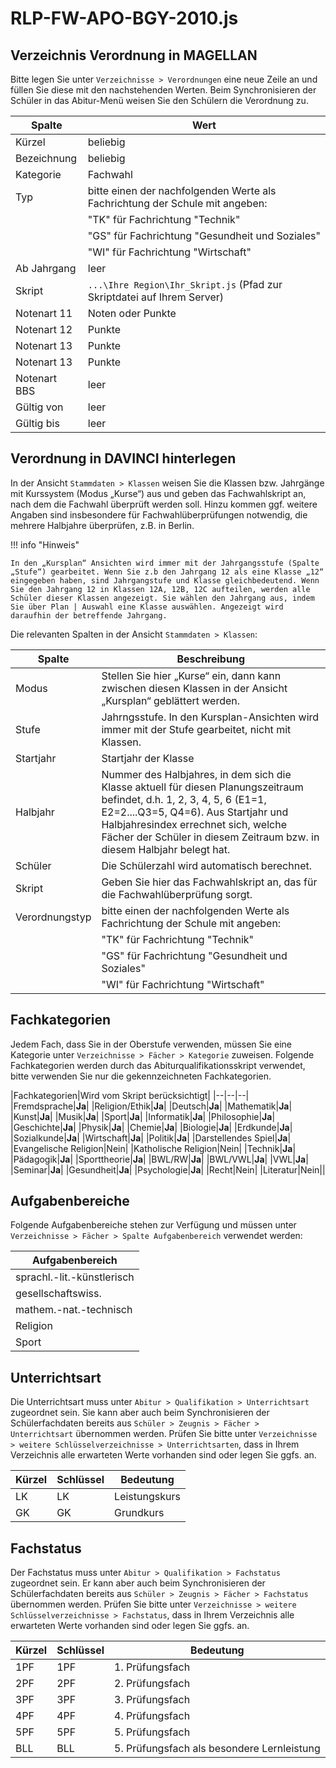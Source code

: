 # RLP-FW-APO-BGY-2010.js

## Verzeichnis Verordnung in MAGELLAN

Bitte legen Sie unter ```Verzeichnisse > Verordnungen``` eine neue Zeile an und füllen Sie diese mit den nachstehenden Werten. Beim Synchronisieren der Schüler in das Abitur-Menü weisen Sie den Schülern die Verordnung zu.

|Spalte|Wert|
|--|--|
|Kürzel|beliebig|
|Bezeichnung|beliebig|
|Kategorie|Fachwahl|
|Typ|bitte einen der nachfolgenden Werte als Fachrichtung der Schule mit angeben:|
||"TK" für Fachrichtung "Technik"|
||"GS" für Fachrichtung "Gesundheit und Soziales"|
||"WI" für Fachrichtung "Wirtschaft"|
|Ab Jahrgang|leer|
|Skript|```...\Ihre Region\Ihr_Skript.js``` (Pfad zur Skriptdatei auf Ihrem Server)|
|Notenart 11|Noten oder Punkte|
|Notenart 12|Punkte|
|Notenart 13|Punkte|
|Notenart 13|Punkte|
|Notenart BBS|leer|
|Gültig von |leer|
|Gültig bis|leer|

## Verordnung in DAVINCI hinterlegen

In der Ansicht ``Stammdaten > Klassen`` weisen Sie die Klassen bzw. Jahrgänge mit Kurssystem (Modus „Kurse“) aus und geben das Fachwahlskript an, nach dem die Fachwahl überprüft werden soll. Hinzu kommen ggf. weitere Angaben sind insbesondere für Fachwahlüberprüfungen notwendig, die mehrere Halbjahre überprüfen, z.B. in Berlin.



!!! info "Hinweis"

    In den „Kursplan“ Ansichten wird immer mit der Jahrgangsstufe (Spalte „Stufe“) gearbeitet. Wenn Sie z.b den Jahrgang 12 als eine Klasse „12“ eingegeben haben, sind Jahrgangstufe und Klasse gleichbedeutend. Wenn Sie den Jahrgang 12 in Klassen 12A, 12B, 12C aufteilen, werden alle Schüler dieser Klassen angezeigt. Sie wählen den Jahrgang aus, indem Sie über Plan | Auswahl eine Klasse auswählen. Angezeigt wird daraufhin der betreffende Jahrgang.

Die relevanten Spalten in der Ansicht ``Stammdaten > Klassen``:

|Spalte |Beschreibung|
|--|--|
|Modus |Stellen Sie hier „Kurse“ ein, dann kann zwischen diesen Klassen in der Ansicht „Kursplan“ geblättert werden.|
|Stufe |Jahrngsstufe. In den Kursplan-Ansichten wird immer mit der Stufe gearbeitet, nicht mit Klassen.|
|Startjahr |Startjahr der Klasse|
|Halbjahr|Nummer des Halbjahres, in dem sich die Klasse aktuell für diesen Planungszeitraum befindet, d.h. 1, 2, 3, 4, 5, 6 (E1=1, E2=2....Q3=5, Q4=6). Aus Startjahr und Halbjahresindex errechnet sich, welche Fächer der Schüler in diesem Zeitraum bzw. in diesem Halbjahr belegt hat.|
|Schüler|Die Schülerzahl wird automatisch berechnet.|
|Skript  |Geben Sie hier das Fachwahlskript an, das für die Fachwahlüberprüfung sorgt.|
|Verordnungstyp|bitte einen der nachfolgenden Werte als Fachrichtung der Schule mit angeben:|
||"TK" für Fachrichtung "Technik"|
||"GS" für Fachrichtung "Gesundheit und Soziales"|
||"WI" für Fachrichtung "Wirtschaft"|

## Fachkategorien

Jedem Fach, dass Sie in der Oberstufe verwenden, müssen Sie eine Kategorie unter ```Verzeichnisse > Fächer > Kategorie``` zuweisen.
Folgende Fachkategorien werden durch das Abiturqualifikationsskript verwendet, bitte verwenden Sie nur die gekennzeichneten Fachkategorien.

|Fachkategorien|Wird vom Skript berücksichtigt|
|--|--|--|
|Fremdsprache|**Ja**|
|Religion/Ethik|**Ja**|
|Deutsch|**Ja**|
|Mathematik|**Ja**|
|Kunst|**Ja**|
|Musik|**Ja**|
|Sport|**Ja**|
|Informatik|**Ja**|
|Philosophie|**Ja**|
|Geschichte|**Ja**|
|Physik|**Ja**|
|Chemie|**Ja**|
|Biologie|**Ja**|
|Erdkunde|**Ja**|
|Sozialkunde|**Ja**|
|Wirtschaft|**Ja**|
|Politik|**Ja**|
|Darstellendes Spiel|**Ja**|
|Evangelische Religion|Nein|
|Katholische Religion|Nein|
|Technik|**Ja**|
|Pädagogik|**Ja**|
|Sporttheorie|**Ja**|
|BWL/RW|**Ja**|
|BWL/VWL|**Ja**|
|VWL|**Ja**|
|Seminar|**Ja**|
|Gesundheit|**Ja**|
|Psychologie|**Ja**|
|Recht|Nein|
|Literatur|Nein||

## Aufgabenbereiche

Folgende Aufgabenbereiche stehen zur Verfügung und müssen unter ```Verzeichnisse > Fächer > Spalte Aufgabenbereich``` verwendet werden:

|Aufgabenbereich|
|--|
|sprachl.-lit.-künstlerisch|
|gesellschaftswiss.|
|mathem.-nat.-technisch|
|Religion|
|Sport|

## Unterrichtsart

Die Unterrichtsart muss unter ```Abitur > Qualifikation > Unterrichtsart``` zugeordnet sein. Sie kann aber auch beim Synchronisieren der Schülerfachdaten bereits aus ```Schüler > Zeugnis > Fächer > Unterrichtsart``` übernommen werden. 
Prüfen Sie bitte unter ```Verzeichnisse > weitere Schlüsselverzeichnisse > Unterrichtsarten```,  dass in Ihrem Verzeichnis alle erwarteten Werte vorhanden sind oder legen Sie ggfs. an.

|Kürzel| Schlüssel |Bedeutung|
|--|--|--|
|LK|LK|Leistungskurs|
|GK|GK|Grundkurs|

## Fachstatus

Der Fachstatus muss unter ```Abitur > Qualifikation > Fachstatus``` zugeordnet sein. Er kann aber auch beim Synchronisieren der Schülerfachdaten bereits aus ```Schüler > Zeugnis > Fächer > Fachstatus``` übernommen werden. 
Prüfen Sie bitte unter ```Verzeichnisse > weitere Schlüsselverzeichnisse > Fachstatus```,  dass in Ihrem Verzeichnis alle erwarteten Werte vorhanden sind oder legen Sie ggfs. an.

|Kürzel |Schlüssel |Bedeutung|
|--|--|--|
|1PF|1PF|1. Prüfungsfach|
|2PF|2PF|2. Prüfungsfach|
|3PF|3PF|3. Prüfungsfach|
|4PF|4PF|4. Prüfungsfach|
|5PF|5PF|5. Prüfungsfach|
|BLL|BLL|5. Prüfungsfach als besondere Lernleistung|

